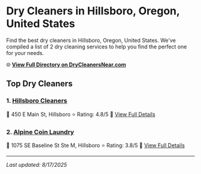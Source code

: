 # Dry Cleaners in Hillsboro, Oregon, United States

Find the best dry cleaners in Hillsboro, Oregon, United States. We've compiled a list of 2 dry cleaning services to help you find the perfect one for your needs.

🌐 **[View Full Directory on DryCleanersNear.com](https://drycleanersnear.com/city/US/Oregon/Hillsboro)**

## Top Dry Cleaners

### 1. [Hillsboro Cleaners](https://drycleanersnear.com/dryCleaner/68955a5d82a21f618f14c21e/hillsboro-cleaners)
📍 450 E Main St, Hillsboro
⭐ Rating: 4.8/5
🔗 [View Full Details](https://drycleanersnear.com/dryCleaner/68955a5d82a21f618f14c21e/hillsboro-cleaners)

### 2. [Alpine Coin Laundry](https://drycleanersnear.com/dryCleaner/68955a3b82a21f618f14bffc/alpine-coin-laundry)
📍 1075 SE Baseline St Ste M, Hillsboro
⭐ Rating: 3.8/5
🔗 [View Full Details](https://drycleanersnear.com/dryCleaner/68955a3b82a21f618f14bffc/alpine-coin-laundry)


---

*Last updated: 8/17/2025*
